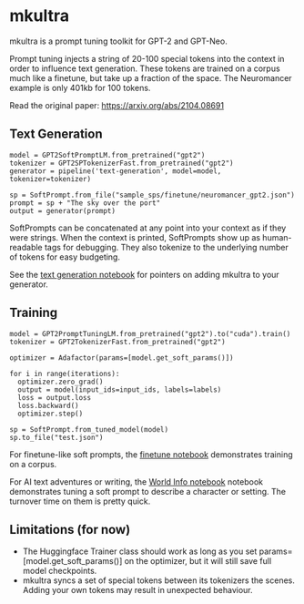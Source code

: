 # mkultra
mkultra is a prompt tuning toolkit for GPT-2 and GPT-Neo.

Prompt tuning injects a string of 20-100 special tokens into the context in order to influence text generation. These tokens are trained on a corpus much like a finetune, but take up a fraction of the space. The Neuromancer example is only 401kb for 100 tokens.

Read the original paper: https://arxiv.org/abs/2104.08691


## Text Generation
```
model = GPT2SoftPromptLM.from_pretrained("gpt2")
tokenizer = GPT2SPTokenizerFast.from_pretrained("gpt2")
generator = pipeline('text-generation', model=model, tokenizer=tokenizer)

sp = SoftPrompt.from_file("sample_sps/finetune/neuromancer_gpt2.json")
prompt = sp + "The sky over the port"
output = generator(prompt)
```
SoftPrompts can be concatenated at any point into your context as if they were strings. When the context is printed, SoftPrompts show up as human-readable tags for debugging. They also tokenize to the underlying number of tokens for easy budgeting.

See the [text generation notebook](text_generation.ipynb) for pointers on adding mkultra to your generator.


## Training
```
model = GPT2PromptTuningLM.from_pretrained("gpt2").to("cuda").train()
tokenizer = GPT2TokenizerFast.from_pretrained("gpt2")

optimizer = Adafactor(params=[model.get_soft_params()])

for i in range(iterations):
  optimizer.zero_grad()
  output = model(input_ids=input_ids, labels=labels)
  loss = output.loss
  loss.backward()
  optimizer.step()

sp = SoftPrompt.from_tuned_model(model)
sp.to_file("test.json")
```
For finetune-like soft prompts, the [finetune notebook](tuning_finetune.ipynb) demonstrates training on a corpus.

For AI text adventures or writing, the [World Info notebook](tuning_world_info.ipynb) notebook demonstrates tuning a soft prompt to describe a character or setting. The turnover time on them is pretty quick.


## Limitations (for now)

- The Huggingface Trainer class should work as long as you set params=[model.get_soft_params()] on the optimizer, but it will still save full model checkpoints.
- mkultra syncs a set of special tokens between its tokenizers the scenes. Adding your own tokens may result in unexpected behaviour.
